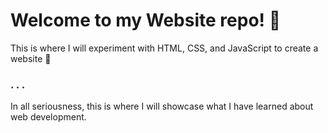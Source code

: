 # Welcome to my Website repo! 👋
This is where I will experiment with HTML, CSS, and JavaScript to create a website 🤣
### . . . 
In all seriousness, this is where I will showcase what I have learned about web development.
